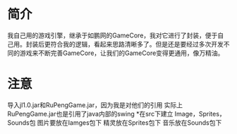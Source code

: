 # 简介
我自己用的游戏引擎，继承于如鹏网的GameCore，我对它进行了封装，便于自己用。封装后更符合我的逻辑，看起来思路清晰多了。但是还是要经过多次开发不同的游戏来不断完善GameCore，让我们的GameCore变得更通用，像万精油。
# 注意
导入jl1.0.jar和RuPengGame.jar，因为我是对他们的引用
实际上RuPengGame.jar也是引用了java内部的swing
*在src下建立 Image，Sprites，Sounds包 
图片要放在Iamges包下
精灵放在Sprites包下
音乐放在Sounds包下
